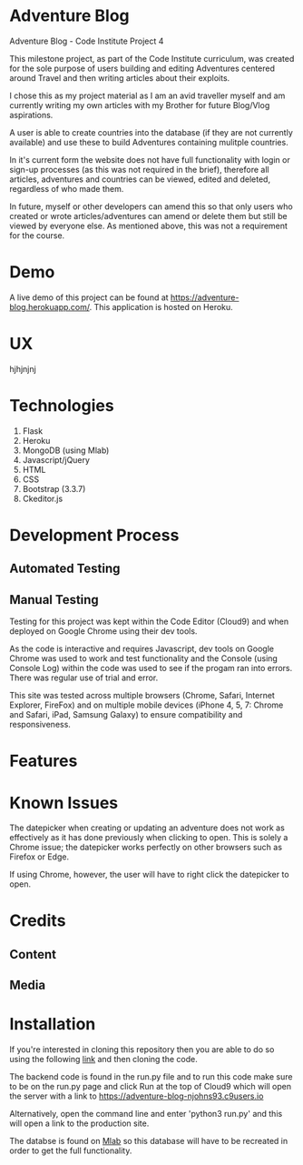 # Adventure Blog
Adventure Blog - Code Institute Project 4

This milestone project, as part of the Code Institute curriculum, was created for the sole purpose of users building and editing Adventures centered around Travel and then writing articles about their exploits.

I chose this as my project material as I am an avid traveller myself and am currently writing my own articles with my Brother for future Blog/Vlog aspirations.

A user is able to create countries into the database (if they are not currently available) and use these to build Adventures containing mulitple countries.

In it's current form the website does not have full functionality with login or sign-up processes (as this was not required in the brief), therefore all articles, adventures and countries can be viewed, edited and deleted, regardless of who made them.

In future, myself or other developers can amend this so that only users who created or wrote articles/adventures can amend or delete them but still be viewed by everyone else. As mentioned above, this was not a requirement for the course.

# Demo
A live demo of this project can be found at https://adventure-blog.herokuapp.com/. This application is hosted on Heroku.

# UX
hjhjnjnj

# Technologies
1. Flask
2. Heroku
3. MongoDB (using Mlab)
4. Javascript/jQuery
5. HTML
7. CSS
8. Bootstrap (3.3.7)
9. Ckeditor.js

# Development Process
## Automated Testing

## Manual Testing
Testing for this project was kept within the Code Editor (Cloud9) and when deployed on Google Chrome using their dev tools.

As the code is interactive and requires Javascript, dev tools on Google Chrome was used to work and test functionality and the Console (using Console Log) within the code was used
to see if the progam ran into errors. There was regular use of trial and error.

This site was tested across multiple browsers (Chrome, Safari, Internet Explorer, FireFox) and on multiple mobile devices (iPhone 4, 5, 7: Chrome and Safari, iPad, Samsung Galaxy) to ensure compatibility and responsiveness.


# Features

# Known Issues
The datepicker when creating or updating an adventure does not work as effectively as it has done previously when clicking to open. This is solely a Chrome issue; the datepicker works perfectly on other browsers such as Firefox or Edge.

If using Chrome, however, the user will have to right click the datepicker to open. 

# Credits
## Content

## Media

# Installation

If you're interested in cloning this repository then you are able to do so using the following [link](https://github.com/NathenJohns/adventure_blog) and then cloning the code.

The backend code is found in the run.py file and to run this code make sure to be on the run.py page and click Run at the top of Cloud9 which will open the server with a link to https://adventure-blog-njohns93.c9users.io

Alternatively, open the command line and enter 'python3 run.py' and this will open a link to the production site.

The databse is found on [Mlab](https://mlab.com/login/) so this database will have to be recreated in order to get the full functionality.
